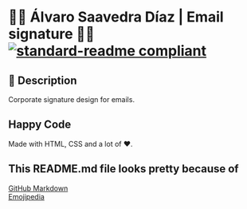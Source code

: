 # 🧑‍💻 Álvaro Saavedra Díaz | Email signature 🧑‍💻 [![standard-readme compliant](https://img.shields.io/badge/readme%20style-standard-brightgreen.svg?style=flat-square)](https://github.com/RichardLitt/standard-readme)

## 🔖 Description

Corporate signature design for emails.

## Happy Code

Made with HTML, CSS and a lot of ❤️.

## This README.md file looks pretty because of

[GitHub Markdown](https://guides.github.com/features/mastering-markdown/) \
[Emojipedia](https://emojipedia.org/)
